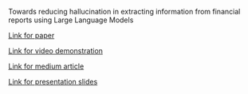 Towards reducing hallucination in extracting information from financial reports using Large Language Models

[Link for paper](https://arxiv.org/abs/2310.10760)

[Link for video demonstration](https://drive.google.com/file/d/1vlJzj7oXsaqpwDwhg7xIQ_QoOajciWTH/view?usp=sharing)

[Link for medium article](https://medium.com/@hasurkarshivam/redefining-financial-analysis-harnessing-large-language-models-for-precision-and-accuracy-9409ebf81ba0)

[Link for presentation slides](https://docs.google.com/presentation/d/1hMjsE8OOYML62e07RVdwXEtRs4zOY8heBZjCJH-qX-k/edit?usp=sharing)